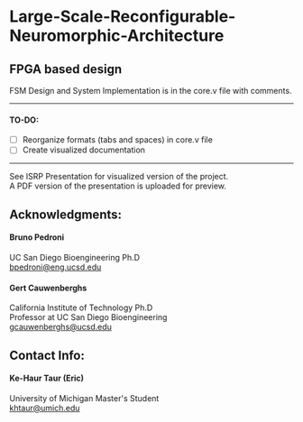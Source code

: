 # Large-Scale-Reconfigurable-Neuromorphic-Architecture
## FPGA based design

FSM Design and System Implementation is in the core.v file with comments.

---

#### TO-DO:
- [ ] Reorganize formats (tabs and spaces) in core.v file
- [ ] Create visualized documentation

---

See ISRP Presentation for visualized version of the project.\
A PDF version of the presentation is uploaded for preview.


## Acknowledgments:
#### **Bruno Pedroni**
UC San Diego Bioengineering Ph.D\
bpedroni@eng.ucsd.edu
#### **Gert Cauwenberghs**
California Institute of Technology Ph.D\
Professor at UC San Diego Bioengineering\
gcauwenberghs@ucsd.edu

## Contact Info:
#### **Ke-Haur Taur (Eric)**
University of Michigan Master's Student\
khtaur@umich.edu

